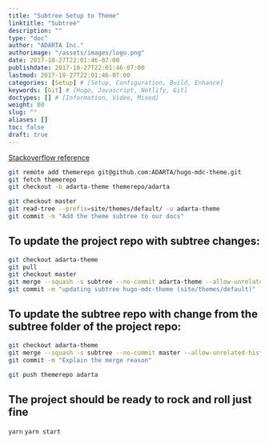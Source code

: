 ```yaml
---
title: "Subtree Setup to Theme"
linktitle: "Subtree"
description: ""
type: "doc"
author: "ADARTA Inc."
authorimage: "/assets/images/logo.png"
date: 2017-10-27T22:01:46-07:00
publishdate: 2017-10-27T22:01:46-07:00
lastmod: 2017-10-27T22:01:46-07:00
categories: [Setup] # [Setup, Configuration, Build, Enhance]
keywords: [Git] # [Hugo, Javascript, Netlify, Git]
doctypes: [] # [Information, Video, Mixed]
weight: 00
slug: ""
aliases: []
toc: false
draft: true
---
```

[Stackoverflow reference](https://stackoverflow.com/questions/24709704/apply-gradle-file-from-different-repository/24709789#24709789)

```bash
git remote add themerepo git@github.com:ADARTA/hugo-mdc-theme.git
git fetch themerepo
git checkout -b adarta-theme themerepo/adarta

git checkout master
git read-tree --prefix=site/themes/default/ -u adarta-theme
git commit -m "Add the theme subtree to our docs"
```

## To update the project repo with subtree changes:

```bash
git checkout adarta-theme
git pull
git checkout master
git merge --squash -s subtree --no-commit adarta-theme --allow-unrelated-histories
git commit -m "updating subtree hugo-mdc-theme (site/themes/default)"
```

## To update the subtree repo with change from the subtree folder of the project repo:

```bash
git checkout adarta-theme
git merge --squash -s subtree --no-commit master --allow-unrelated-histories
git commit -m "Explain the merge reason"

git push themerepo adarta
```

## The project should be ready to rock and roll just fine
`yarn`
`yarn start`

